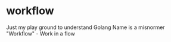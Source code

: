 # workflow

Just my play ground to understand Golang
Name is a misnormer "Workflow" - Work in a flow
